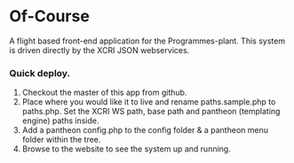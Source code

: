 # Of-Course

A flight based front-end application for the Programmes-plant. 
This system is driven directly by the XCRI JSON webservices.

### Quick deploy.

1. Checkout the master of this app from github.
2. Place where you would like it to live and rename paths.sample.php to paths.php. Set the XCRI WS path, base path and pantheon (templating engine) paths inside.
3. Add a pantheon config.php to the config folder & a pantheon menu folder within the tree.
4. Browse to the website to see the system up and running.
